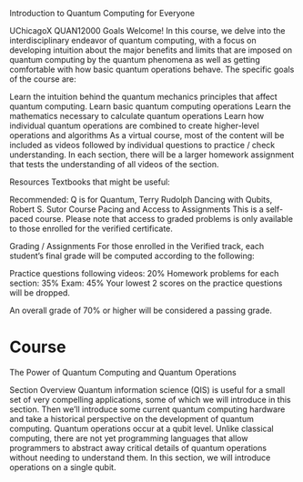 Introduction to Quantum Computing for Everyone

UChicagoX QUAN12000
Goals
Welcome! In this course, we delve into the interdisciplinary endeavor of quantum computing, with a focus on developing intuition about the major benefits and limits that are imposed on quantum computing by the quantum phenomena as well as getting comfortable with how basic quantum operations behave. The specific goals of the course are:

Learn the intuition behind the quantum mechanics principles that affect quantum computing.
Learn basic quantum computing operations
Learn the mathematics necessary to calculate quantum operations
Learn how individual quantum operations are combined to create higher-level operations and algorithms
As a virtual course, most of the content will be included as videos followed by individual questions to practice / check understanding. In each section, there will be a larger homework assignment that tests the understanding of all videos of the section. 

Resources
Textbooks that might be useful:

Recommended: Q is for Quantum, Terry Rudolph
Dancing with Qubits, Robert S. Sutor
Course Pacing and Access to Assignments
This is a self-paced course. Please note that access to graded problems is only available to those enrolled for the verified certificate.

Grading / Assignments
For those enrolled in the Verified track, each student’s final grade will be computed according to the following:

Practice questions following videos: 20%
Homework problems for each section: 35% 
Exam: 45%
Your lowest 2 scores on the practice questions will be dropped. 

An overall grade of 70% or higher will be considered a passing grade. 

# Course
 
The Power of Quantum Computing and Quantum Operations
 
 

Section Overview
Quantum information science (QIS) is useful for a small set of very compelling applications, some of which we will introduce in this section. Then we’ll introduce some current quantum computing hardware and take a historical perspective on the development of quantum computing. Quantum operations occur at a qubit level. Unlike classical computing, there are not yet programming languages that allow programmers to abstract away critical details of quantum operations without needing to understand them. In this section, we will introduce operations on a single qubit.

